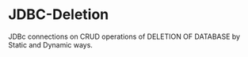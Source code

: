 # JDBC-Deletion
JDBc connections on CRUD operations of DELETION OF DATABASE by Static and Dynamic ways.
